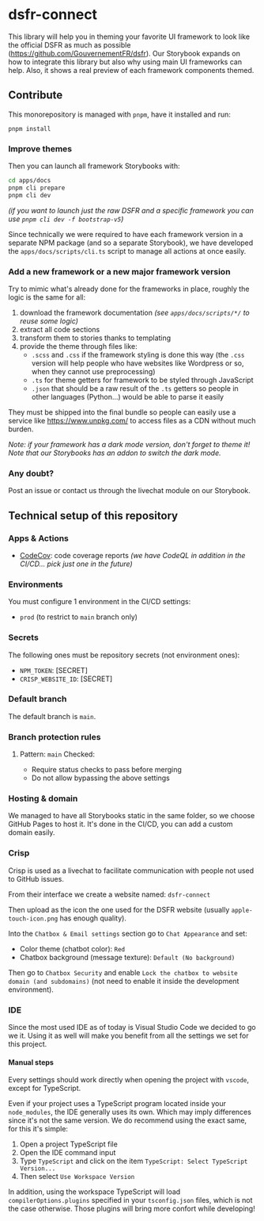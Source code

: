 # dsfr-connect

This library will help you in theming your favorite UI framework to look like the official DSFR as much as possible (https://github.com/GouvernementFR/dsfr). Our Storybook expands on how to integrate this library but also why using main UI frameworks can help. Also, it shows a real preview of each framework components themed.

## Contribute

This monorepository is managed with `pnpm`, have it installed and run:

```
pnpm install
```

### Improve themes

Then you can launch all framework Storybooks with:

```bash
cd apps/docs
pnpm cli prepare
pnpm cli dev
```

_(if you want to launch just the raw DSFR and a specific framework you can use `pnpm cli dev -f bootstrap-v5`)_

Since technically we were required to have each framework version in a separate NPM package (and so a separate Storybook), we have developed the `apps/docs/scripts/cli.ts` script to manage all actions at once easily.

### Add a new framework or a new major framework version

Try to mimic what's already done for the frameworks in place, roughly the logic is the same for all:

1. download the framework documentation _(see `apps/docs/scripts/*/` to reuse some logic)_
2. extract all code sections
3. transform them to stories thanks to templating
4. provide the theme through files like:
   - `.scss` and `.css` if the framework styling is done this way (the `.css` version will help people who have websites like Wordpress or so, when they cannot use preprocessing)
   - `.ts` for theme getters for framework to be styled through JavaScript
   - `.json` that should be a raw result of the `.ts` getters so people in other languages (Python...) would be able to parse it easily

They must be shipped into the final bundle so people can easily use a service like https://www.unpkg.com/ to access files as a CDN without much burden.

_Note: if your framework has a dark mode version, don't forget to theme it! Note that our Storybooks has an addon to switch the dark mode._

### Any doubt?

Post an issue or contact us through the livechat module on our Storybook.

## Technical setup of this repository

### Apps & Actions

- [CodeCov](https://github.com/marketplace/codecov): code coverage reports _(we have CodeQL in addition in the CI/CD... pick just one in the future)_

### Environments

You must configure 1 environment in the CI/CD settings:

- `prod` (to restrict to `main` branch only)

### Secrets

The following ones must be repository secrets (not environment ones):

- `NPM_TOKEN`: [SECRET]
- `CRISP_WEBSITE_ID`: [SECRET]

### Default branch

The default branch is `main`.

### Branch protection rules

1.  Pattern: `main`
    Checked:

    - Require status checks to pass before merging
    - Do not allow bypassing the above settings

### Hosting & domain

We managed to have all Storybooks static in the same folder, so we choose GitHub Pages to host it. It's done in the CI/CD, you can add a custom domain easily.

### Crisp

Crisp is used as a livechat to facilitate communication with people not used to GitHub issues.

From their interface we create a website named: `dsfr-connect`

Then upload as the icon the one used for the DSFR website (usually `apple-touch-icon.png` has enough quality).

Into the `Chatbox & Email settings` section go to `Chat Appearance` and set:

- Color theme (chatbot color): `Red`
- Chatbox background (message texture): `Default (No background)`

Then go to `Chatbox Security` and enable `Lock the chatbox to website domain (and subdomains)` (not need to enable it inside the development environment).

### IDE

Since the most used IDE as of today is Visual Studio Code we decided to go we it. Using it as well will make you benefit from all the settings we set for this project.

#### Manual steps

Every settings should work directly when opening the project with `vscode`, except for TypeScript.

Even if your project uses a TypeScript program located inside your `node_modules`, the IDE generally uses its own. Which may imply differences since it's not the same version. We do recommend using the exact same, for this it's simple:

1. Open a project TypeScript file
2. Open the IDE command input
3. Type `TypeScript` and click on the item `TypeScript: Select TypeScript Version...`
4. Then select `Use Workspace Version`

In addition, using the workspace TypeScript will load `compilerOptions.plugins` specified in your `tsconfig.json` files, which is not the case otherwise. Those plugins will bring more confort while developing!
